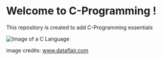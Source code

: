 # Welcome to C-Programming ! 

This repository is created to add C-Programming essentials

![Image of a C Language](https://d2h0cx97tjks2p.cloudfront.net/blogs/wp-content/uploads/sites/2/2019/05/Features-of-C.jpg)

image credits: www.dataflair.com
